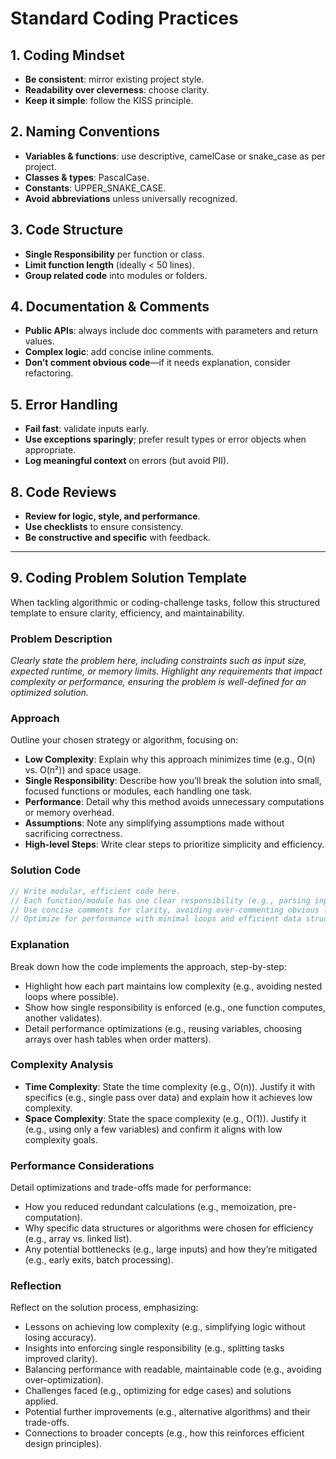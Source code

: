 # Standard Coding Practices

## 1. Coding Mindset

* **Be consistent**: mirror existing project style.
* **Readability over cleverness**: choose clarity.
* **Keep it simple**: follow the KISS principle.

## 2. Naming Conventions

* **Variables & functions**: use descriptive, camelCase or snake\_case as per project.
* **Classes & types**: PascalCase.
* **Constants**: UPPER\_SNAKE\_CASE.
* **Avoid abbreviations** unless universally recognized.

## 3. Code Structure

* **Single Responsibility** per function or class.
* **Limit function length** (ideally < 50 lines).
* **Group related code** into modules or folders.

## 4. Documentation & Comments

* **Public APIs**: always include doc comments with parameters and return values.
* **Complex logic**: add concise inline comments.
* **Don’t comment obvious code**—if it needs explanation, consider refactoring.

## 5. Error Handling

* **Fail fast**: validate inputs early.
* **Use exceptions sparingly**; prefer result types or error objects when appropriate.
* **Log meaningful context** on errors (but avoid PII).

## 8. Code Reviews

* **Review for logic, style, and performance**.
* **Use checklists** to ensure consistency.
* **Be constructive and specific** with feedback.

---

## 9. Coding Problem Solution Template

When tackling algorithmic or coding-challenge tasks, follow this structured template to ensure clarity, efficiency, and maintainability.

### Problem Description

*Clearly state the problem here, including constraints such as input size, expected runtime, or memory limits. Highlight any requirements that impact complexity or performance, ensuring the problem is well-defined for an optimized solution.*

### Approach

Outline your chosen strategy or algorithm, focusing on:

* **Low Complexity**: Explain why this approach minimizes time (e.g., O(n) vs. O(n²)) and space usage.
* **Single Responsibility**: Describe how you’ll break the solution into small, focused functions or modules, each handling one task.
* **Performance**: Detail why this method avoids unnecessary computations or memory overhead.
* **Assumptions**: Note any simplifying assumptions made without sacrificing correctness.
* **High-level Steps**: Write clear steps to prioritize simplicity and efficiency.

### Solution Code

```javascript
// Write modular, efficient code here.
// Each function/module has one clear responsibility (e.g., parsing input, computing results).
// Use concise comments for clarity, avoiding over-commenting obvious logic.
// Optimize for performance with minimal loops and efficient data structures.
```

### Explanation

Break down how the code implements the approach, step-by-step:

* Highlight how each part maintains low complexity (e.g., avoiding nested loops where possible).
* Show how single responsibility is enforced (e.g., one function computes, another validates).
* Detail performance optimizations (e.g., reusing variables, choosing arrays over hash tables when order matters).

### Complexity Analysis

* **Time Complexity**: State the time complexity (e.g., O(n)). Justify it with specifics (e.g., single pass over data) and explain how it achieves low complexity.
* **Space Complexity**: State the space complexity (e.g., O(1)). Justify it (e.g., using only a few variables) and confirm it aligns with low complexity goals.

### Performance Considerations

Detail optimizations and trade-offs made for performance:

* How you reduced redundant calculations (e.g., memoization, pre-computation).
* Why specific data structures or algorithms were chosen for efficiency (e.g., array vs. linked list).
* Any potential bottlenecks (e.g., large inputs) and how they’re mitigated (e.g., early exits, batch processing).

### Reflection

Reflect on the solution process, emphasizing:

* Lessons on achieving low complexity (e.g., simplifying logic without losing accuracy).
* Insights into enforcing single responsibility (e.g., splitting tasks improved clarity).
* Balancing performance with readable, maintainable code (e.g., avoiding over-optimization).
* Challenges faced (e.g., optimizing for edge cases) and solutions applied.
* Potential further improvements (e.g., alternative algorithms) and their trade-offs.
* Connections to broader concepts (e.g., how this reinforces efficient design principles).
